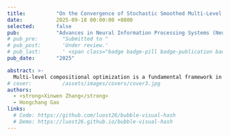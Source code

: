 ```yaml
---
title:          "On the Convergence of Stochastic Smoothed Multi-Level Compositional Gradient Descent Ascent"
date:           2025-09-18 00:00:00 +0800
selected:       false
pub:            "Advances in Neural Information Processing Systems (NeurIPS)"
# pub_pre:        "Submitted to "
# pub_post:       'Under review.'
# pub_last:       ' <span class="badge badge-pill badge-publication badge-success">Spotlight</span>'
pub_date:       "2025"

abstract: >-
  Multi-level compositional optimization is a fundamental framework in machine learning with broad applications. While recent advances have addressed compositional minimization problems, the stochastic multi-level compositional minimax problem introduces significant new challenges—most notably, the biased nature of stochastic gradients for both the primal and dual variables. In this work, we address this gap by proposing a novel stochastic multi-level compositional gradient descent-ascent algorithm, incorporating a smoothing technique under the nonconvex-PL condition. We establish a convergence rate to an $(\epsilon, \epsilon/\sqrt{\kappa})$-stationary point with improved dependence on the condition number at $O(\kappa^{3/2})$, where $\epsilon$ denotes the solution accuracy and $\kappa$ represents the condition number. Moreover,  we  design a novel stage-wise algorithm with variance reduction to address the  biased gradient issue under the two-sided PL condition. This algorithm successfully enables a translation from and $(\epsilon, \epsilon/\sqrt{\kappa})$-stationary point to an $\epsilon$-stationary point. Finally, extensive experiments validate the effectiveness of our algorithms.
# cover:          /assets/images/covers/cover3.jpg
authors:
  - <strong>Xinwen Zhang</strong>
  - Hongchang Gao
links:
  # Code: https://github.com/luost26/bubble-visual-hash
  # Demo: https://luost26.github.io/bubble-visual-hash
---
```

